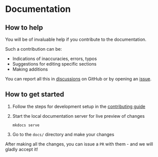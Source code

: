 # Documentation

## How to help

You will be of invaluable help if you contribute to the documentation.

Such a contribution can be:

- Indications of inaccuracies, errors, typos
- Suggestions for editing specific sections
- Making additions

You can report all this in [discussions](https://github.com/waku-py/waku/discussions) on GitHub or by opening
an [issue](https://github.com/waku-py/waku/issues).

## How to get started

1. Follow the steps for development setup in the [contributing guide](index.md#development-setup)
2. Start the local documentation server for live preview of changes

    ```shell
    mkdocs serve
    ```

3. Go to the `docs/` directory and make your changes

After making all the changes, you can issue a `PR` with them - and we will gladly accept it!
